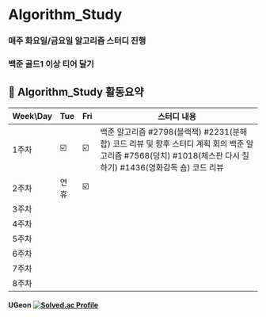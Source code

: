 # Algorithm_Study
### 매주 화요일/금요일 알고리즘 스터디 진행
### 백준 골드1 이상 티어 달기

##  🍎 Algorithm_Study 활동요약

| Week\Day | Tue | Fri |스터디 내용 |
| ------ | -- | -- |----------- |
| 1주차 | ☑️ | ☑️ | 백준 알고리즘 #2798(블랙잭) #2231(분해합) 코드 리뷰 및 향후 스터디 계획 회의   백준 알고리즘 #7568(덩치) #1018(체스판 다시 칠하기) #1436(영화감독 숌) 코드 리뷰|
| 2주차 | 연휴 | ☑️ |  |
| 3주차 |  |  |  |
| 4주차 |  |  |  |
| 5주차 |  |  |  |
| 6주차 |  |  |  |
| 7주차 |  |  |  |
| 8주차 |  |  |  |

#### UGeon [![Solved.ac Profile](http://mazassumnida.wtf/api/mini/generate_badge?boj=dnrjs8185)](https://solved.ac/dnrjs8185)

